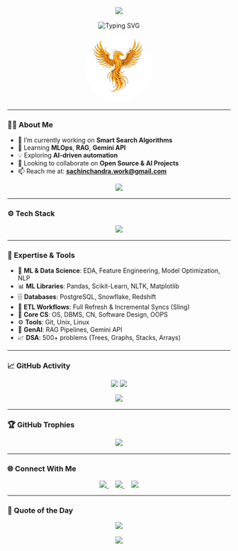 <!-- Banner -->
<p align="center">
  <img src="https://capsule-render.vercel.app/api?type=waving&color=0:00c6ff,100:0072ff&height=200&section=header&text=Sachin%20Chandra%20👋&fontSize=40&fontColor=ffffff&animation=fadeIn" />
</p>

<!-- Typing Animation -->
<p align="center">
  <img src="https://readme-typing-svg.herokuapp.com?font=Fira+Code&size=25&duration=3000&pause=1000&center=true&vCenter=true&multiline=true&width=1000&height=120&lines=Hi+I'm+Sachin+Chandra+🚀;AI+Enthusiast+%7C+Full+Stack+Learner+%7C+DSA+Geek;Let's+build+cool+things+together!" alt="Typing SVG" />
</p>

<p align="center">
  <a href="https://sachinchandra2022.github.io/Portfolio-Website/" target="_blank">
    <img src="logo.png" alt="Sachin Chandra Logo" width="150" style="border-radius: 50%;" />
  </a>
</p>

---

### 👨‍💻 About Me

- 🔭 I’m currently working on **Smart Search Algorithms**
- 🌱 Learning **MLOps**, **RAG**, **Gemini API**
- 💡 Exploring **AI-driven automation**
- 👯 Looking to collaborate on **Open Source & AI Projects**
- 📫 Reach me at: **sachinchandra.work@gmail.com**
<p align="center">
  <a href="https://drive.google.com/file/d/157QDpadyFwMAi9NoOfsh-sSSDAPCI4J2/view?usp=sharing](https://github.com/SachinChandra2022/Resume/blob/main/Sachin%20Chandra%20Resume.pdf" target="_blank">
    <img src="https://img.shields.io/badge/Resume-View-blue?style=for-the-badge&logo=google-drive&logoColor=white" />
  </a>
</p>

---

### ⚙️ Tech Stack

<p align="center">
  <img src="https://skillicons.dev/icons?i=python,c,cpp,java,flask,django,powershell,git,linux,postgresql,aws,html,css,js,react" />
</p>



---

### 🧠 Expertise & Tools

- 🧠 **ML & Data Science**: EDA, Feature Engineering, Model Optimization, NLP  
- 📊 **ML Libraries**: Pandas, Scikit-Learn, NLTK, Matplotlib  
- 🗄️ **Databases**: PostgreSQL, Snowflake, Redshift  
- 🔄 **ETL Workflows**: Full Refresh & Incremental Syncs (Sling)  
- 🧰 **Core CS**: OS, DBMS, CN, Software Design, OOPS  
- ⚙️ **Tools**: Git, Unix, Linux  
- 🤖 **GenAI**: RAG Pipelines, Gemini API  
- 📈 **DSA**: 500+ problems (Trees, Graphs, Stacks, Arrays)

---

### 📈 GitHub Activity

<p align="center">
  <img width="48%" src="https://github-readme-stats.vercel.app/api?username=SachinChandra2022&show_icons=true&theme=radical&hide_border=true" />
  <img width="48%" src="https://github-readme-streak-stats.herokuapp.com/?user=SachinChandra2022&theme=radical&hide_border=true" />
</p>

<p align="center">
  <img src="https://github-readme-activity-graph.vercel.app/graph?username=SachinChandra2022&theme=react-dark&bg_color=1F222E&hide_border=true" />
</p>

---

### 🏆 GitHub Trophies

<p align="center">
  <img src="https://github-profile-trophy.vercel.app/?username=SachinChandra2022&theme=onestar&no-frame=true&row=1&column=7" />
</p>

---

### 🌐 Connect With Me

<p align="center">
  <a href="https://www.linkedin.com/in/sachin-chandra-442349246/" target="_blank">
    <img src="https://skillicons.dev/icons?i=linkedin" width="40" />
  </a>
  &nbsp;&nbsp;&nbsp;
  <a href="mailto:sachinchandra.work@gmail.com">
    <img src="https://skillicons.dev/icons?i=gmail" width="40" />
  </a>
  &nbsp;&nbsp;&nbsp;
  <a href="https://leetcode.com/u/Sachin_Chandra/" target="_blank">
    <img src="https://upload.wikimedia.org/wikipedia/commons/1/19/LeetCode_logo_black.png" width="40" />
  </a>
</p>

---

### 💬 Quote of the Day

<p align="center">
  <img src="https://quotes-github-readme.vercel.app/api?type=horizontal&theme=merko" />
</p>

<!-- Footer Banner -->
<p align="center">
  <img src="https://capsule-render.vercel.app/api?type=waving&color=0:0072ff,100:00c6ff&height=120&section=footer"/>
</p>
